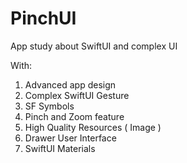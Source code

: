 # PinchUI
App study about SwiftUI and complex UI

With: 

1. Advanced app design
2. Complex SwiftUI Gesture
3. SF Symbols
4. Pinch and Zoom feature
5. High Quality Resources ( Image )
6. Drawer User Interface
7. SwiftUI Materials